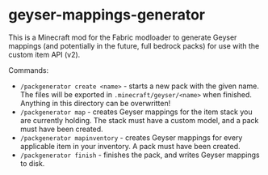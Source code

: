 # geyser-mappings-generator

This is a Minecraft mod for the Fabric modloader to generate Geyser mappings (and potentially in the future, full bedrock packs)
for use with the custom item API (v2).

Commands:

- `/packgenerator create <name>` - starts a new pack with the given name. The files will be exported in `.minecraft/geyser/<name>` when finished. Anything in this directory can be overwritten!
- `/packgenerator map` - creates Geyser mappings for the item stack you are currently holding. The stack must have a custom model, and a pack must have been created.
- `/packgenerator mapinventory` - creates Geyser mappings for every applicable item in your inventory. A pack must have been created.
- `/packgenerator finish` - finishes the pack, and writes Geyser mappings to disk.
